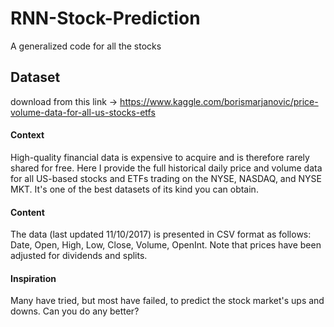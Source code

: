 # RNN-Stock-Prediction
A generalized code for all the stocks

## Dataset
download from this link ->
https://www.kaggle.com/borismarjanovic/price-volume-data-for-all-us-stocks-etfs

#### Context
High-quality financial data is expensive to acquire and is therefore rarely shared for free. Here I provide the full historical daily price and volume data for all US-based stocks and ETFs trading on the NYSE, NASDAQ, and NYSE MKT. It's one of the best datasets of its kind you can obtain.

#### Content
The data (last updated 11/10/2017) is presented in CSV format as follows: Date, Open, High, Low, Close, Volume, OpenInt. Note that prices have been adjusted for dividends and splits.

#### Inspiration
Many have tried, but most have failed, to predict the stock market's ups and downs. Can you do any better?
